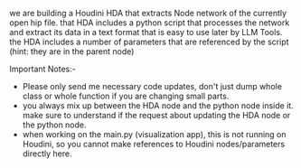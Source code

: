 we are building a Houdini HDA that extracts Node network of the currently open hip file.
that HDA includes a python script that processes the network and extract its data in a text format that is easy to use later by LLM Tools.
the HDA includes a number of parameters that are referenced by the script (hint: they are in the parent node)

Important Notes:-
- Please only send me necessary code updates, don't just dump whole class or whole function if you are changing small parts.
- you always mix up between the HDA node and the python node inside it. make sure to understand if the request about updating the HDA node or the python node.
- when working on the main.py (visualization app), this is not running on Houdini, so you cannot make references to Houdini nodes/parameters directly here.
